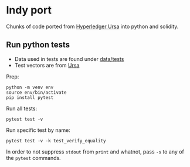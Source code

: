 # Indy port

Chunks of code ported from [Hyperledger
Ursa](https://github.com/hyperledger/ursa) into python and solidity.

## Run python tests

- Data used in tests are found under [data/tests](data/tests/)
- Test vectors are from [Ursa](https://github.com/hyperledger/ursa)

Prep:

```
python -m venv env
source env/bin/activate
pip install pytest
```

Run all tests:

```
pytest test -v
```

Run specific test by name:

```
pytest test -v -k test_verify_equality
```

In order to not suppress `stdout` from `print` and whatnot, pass `-s` to any of
the `pytest` commands.
